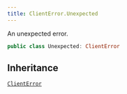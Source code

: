 ```yaml
---
title: ClientError.Unexpected
---
```


An unexpected error.

``` swift
public class Unexpected: ClientError 
```

## Inheritance

[`ClientError`](client-error.md)
